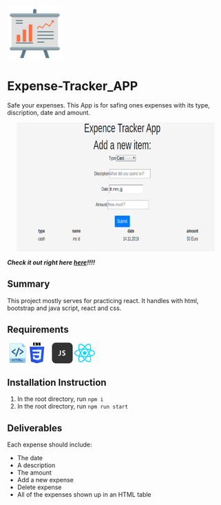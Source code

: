 ![](https://github.com/benjaminheine/Expense_Tracker/blob/master/images/financialReport.png)
# Expense-Tracker_APP
Safe your expenses. This App is for safing ones expenses with its type, discription, date and amount.
<p align="center">
  <img width="460" height="300" src="https://github.com/benjaminheine/Expense_Tracker/blob/master/images/expenseTrackerApp.png">
</p>

***Check it out right here [here](https://expensetrackerapplication.herokuapp.com/)!!!!***

## Summary
This project mostly serves for practicing react. 
It handles with html, bootstrap and java script, react and css.
## Requirements

![Expense Tracker App](https://github.com/benjaminheine/Expense_Tracker/blob/master/images/html.png) ![](https://github.com/benjaminheine/Expense_Tracker/blob/master/images/css.png) ![](https://github.com/benjaminheine/Expense_Tracker/blob/master/images/js.png) ![](https://github.com/benjaminheine/Expense_Tracker/blob/master/images/react.png)

## Installation Instruction
1. In the root directory, run `npm i`
2. In the root directory, run `npm run start`

## Deliverables
Each expense should include:
- The date
- A description
- The amount
- Add a new expense
- Delete expense
- All of the expenses shown up in an HTML table
